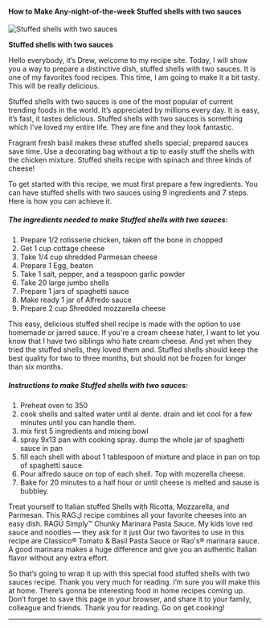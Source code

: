             

#### How to Make Any-night-of-the-week Stuffed shells with two sauces

![Stuffed shells with two sauces](https://img-global.cpcdn.com/recipes/4726573701791744/751x532cq70/stuffed-shells-with-two-sauces-recipe-main-photo.jpg)

**Stuffed shells with two sauces**

Hello everybody, it’s Drew, welcome to my recipe site. Today, I will show you a way to prepare a distinctive dish, stuffed shells with two sauces. It is one of my favorites food recipes. This time, I am going to make it a bit tasty. This will be really delicious.

Stuffed shells with two sauces is one of the most popular of current trending foods in the world. It’s appreciated by millions every day. It is easy, it’s fast, it tastes delicious. Stuffed shells with two sauces is something which I’ve loved my entire life. They are fine and they look fantastic.

Fragrant fresh basil makes these stuffed shells special; prepared sauces save time. Use a decorating bag without a tip to easily stuff the shells with the chicken mixture. Stuffed shells recipe with spinach and three kinds of cheese!

To get started with this recipe, we must first prepare a few ingredients. You can have stuffed shells with two sauces using 9 ingredients and 7 steps. Here is how you can achieve it.

##### The ingredients needed to make Stuffed shells with two sauces:

1.  Prepare 1/2 rotisserie chicken, taken off the bone in chopped
2.  Get 1 cup cottage cheese
3.  Take 1/4 cup shredded Parmesan cheese
4.  Prepare 1 Egg, beaten
5.  Take 1 salt, pepper, and a teaspoon garlic powder
6.  Take 20 large jumbo shells
7.  Prepare 1 jars of spaghetti sauce
8.  Make ready 1 jar of Alfredo sauce
9.  Prepare 2 cup Shredded mozzarella cheese

This easy, delicious stuffed shell recipe is made with the option to use homemade or jarred sauce. If you're a cream cheese hater, I want to let you know that I have two siblings who hate cream cheese. And yet when they tried the stuffed shells, they loved them and. Stuffed shells should keep the best quality for two to three months, but should not be frozen for longer than six months.

##### Instructions to make Stuffed shells with two sauces:

1.  Preheat oven to 350
2.  cook shells and salted water until al dente. drain and let cool for a few minutes until you can handle them.
3.  mix first 5 ingredients and mixing bowl
4.  spray 9x13 pan with cooking spray. dump the whole jar of spaghetti sauce in pan
5.  fill each shell with about 1 tablespoon of mixture and place in pan on top of spaghetti sauce
6.  Pour alfredo sauce on top of each shell. Top with mozerella cheese.
7.  Bake for 20 minutes to a half hour or until cheese is melted and sause is bubbley.

Treat yourself to Italian stuffed Shells with Ricotta, Mozzarella, and Parmesan. This RAGڮ recipe combines all your favorite cheeses into an easy dish. RAGÚ Simply™ Chunky Marinara Pasta Sauce. My kids love red sauce and noodles — they ask for it just Our two favorites to use in this recipe are Classico® Tomato & Basil Pasta Sauce or Rao's® marinara sauce. A good marinara makes a huge difference and give you an authentic Italian flavor without any extra effort.

So that’s going to wrap it up with this special food stuffed shells with two sauces recipe. Thank you very much for reading. I’m sure you will make this at home. There’s gonna be interesting food in home recipes coming up. Don’t forget to save this page in your browser, and share it to your family, colleague and friends. Thank you for reading. Go on get cooking!

* * *